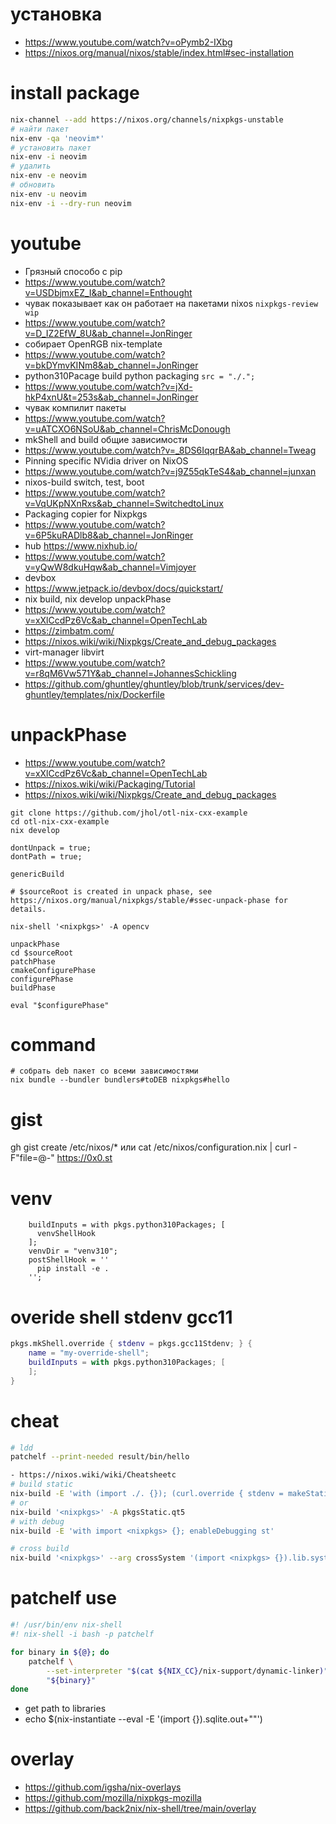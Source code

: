 # установка
- https://www.youtube.com/watch?v=oPymb2-IXbg
- https://nixos.org/manual/nixos/stable/index.html#sec-installation

# install package

```bash
nix-channel --add https://nixos.org/channels/nixpkgs-unstable
# найти пакет
nix-env -qa 'neovim*'
# установить пакет
nix-env -i neovim
# удалить
nix-env -e neovim
# обновить
nix-env -u neovim
nix-env -i --dry-run neovim
```


# youtube

- Грязный способо с pip
- https://www.youtube.com/watch?v=USDbjmxEZ_I&ab_channel=Enthought
- чувак показывает как он работает на пакетами nixos `nixpkgs-review wip`
- https://www.youtube.com/watch?v=D_IZ2EfW_8U&ab_channel=JonRinger
- собирает OpenRGB nix-template
- https://www.youtube.com/watch?v=bkDYmvKINm8&ab_channel=JonRinger
- python310Pacage build python packaging `src = "./.";`
- https://www.youtube.com/watch?v=jXd-hkP4xnU&t=253s&ab_channel=JonRinger
- чувак компилит пакеты
- https://www.youtube.com/watch?v=uATCXO6NSoU&ab_channel=ChrisMcDonough
- mkShell and build общие зависимости
- https://www.youtube.com/watch?v=_8DS6IqqrBA&ab_channel=Tweag
- Pinning specific NVidia driver on NixOS
- https://www.youtube.com/watch?v=j9Z55qkTeS4&ab_channel=junxan
- nixos-build switch, test, boot
- https://www.youtube.com/watch?v=VqUKpNXnRxs&ab_channel=SwitchedtoLinux
- Packaging copier for Nixpkgs 
- https://www.youtube.com/watch?v=6P5kuRADlb8&ab_channel=JonRinger
- hub https://www.nixhub.io/
- https://www.youtube.com/watch?v=yQwW8dkuHqw&ab_channel=Vimjoyer
- devbox
- https://www.jetpack.io/devbox/docs/quickstart/
- nix build, nix develop unpackPhase
- https://www.youtube.com/watch?v=xXlCcdPz6Vc&ab_channel=OpenTechLab
- https://zimbatm.com/
- https://nixos.wiki/wiki/Nixpkgs/Create_and_debug_packages
- virt-manager libvirt
- https://www.youtube.com/watch?v=r8qM6Vw571Y&ab_channel=JohannesSchickling
- https://github.com/ghuntley/ghuntley/blob/trunk/services/dev-ghuntley/templates/nix/Dockerfile



# unpackPhase

- https://www.youtube.com/watch?v=xXlCcdPz6Vc&ab_channel=OpenTechLab
- https://nixos.wiki/wiki/Packaging/Tutorial
- https://nixos.wiki/wiki/Nixpkgs/Create_and_debug_packages

```
git clone https://github.com/jhol/otl-nix-cxx-example
cd otl-nix-cxx-example
nix develop

dontUnpack = true;
dontPath = true;

genericBuild

# $sourceRoot is created in unpack phase, see https://nixos.org/manual/nixpkgs/stable/#ssec-unpack-phase for details.

nix-shell '<nixpkgs>' -A opencv

unpackPhase
cd $sourceRoot 
patchPhase
cmakeConfigurePhase
configurePhase
buildPhase

eval "$configurePhase"
```

# command

```
# собрать deb пакет со всеми зависимостями
nix bundle --bundler bundlers#toDEB nixpkgs#hello
```

# gist

gh gist create /etc/nixos/* или 
cat /etc/nixos/configuration.nix | curl -F"file=@-" https://0x0.st


# venv

```
    buildInputs = with pkgs.python310Packages; [
      venvShellHook
    ];
    venvDir = "venv310";
    postShellHook = ''
      pip install -e .
    '';

```

# overide shell stdenv gcc11

```nix
pkgs.mkShell.override { stdenv = pkgs.gcc11Stdenv; } {
    name = "my-override-shell";
    buildInputs = with pkgs.python310Packages; [
    ];
}
```
# cheat

```bash
# ldd
patchelf --print-needed result/bin/hello

- https://nixos.wiki/wiki/Cheatsheetc
# build static
nix-build -E 'with (import ./. {}); (curl.override { stdenv = makeStaticLibraries stdenv;}).out'
# or
nix-build '<nixpkgs>' -A pkgsStatic.qt5
# with debug
nix-build -E 'with import <nixpkgs> {}; enableDebugging st'

# cross build
nix-build '<nixpkgs>' --arg crossSystem '(import <nixpkgs> {}).lib.systems.examples.aarch64-multiplatform' -A tinc
```

# patchelf use

```bash
#! /usr/bin/env nix-shell
#! nix-shell -i bash -p patchelf

for binary in ${@}; do
	patchelf \
		--set-interpreter "$(cat ${NIX_CC}/nix-support/dynamic-linker)" \
		"${binary}"
done
```

- get path to libraries
- echo $(nix-instantiate --eval -E '(import <nixpkgs> {}).sqlite.out+""')


# overlay

- https://github.com/igsha/nix-overlays
- https://github.com/mozilla/nixpkgs-mozilla
- https://github.com/back2nix/nix-shell/tree/main/overlay

